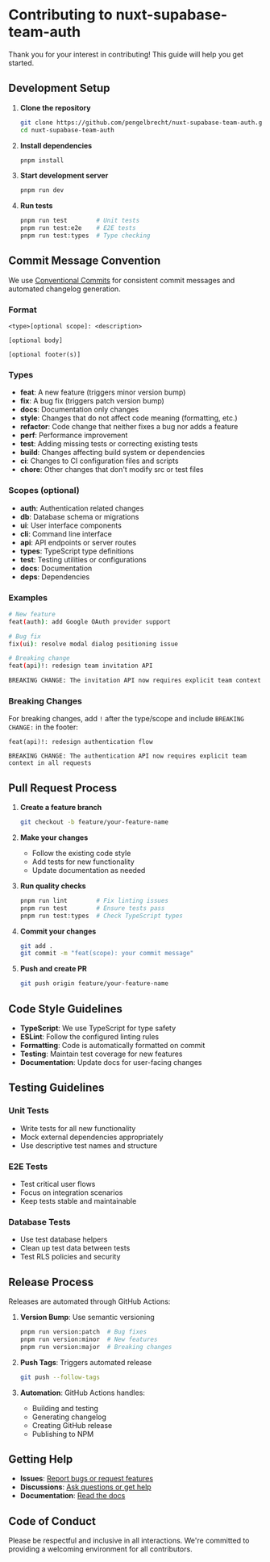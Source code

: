 # Contributing to nuxt-supabase-team-auth

Thank you for your interest in contributing! This guide will help you get started.

## Development Setup

1. **Clone the repository**
   ```bash
   git clone https://github.com/pengelbrecht/nuxt-supabase-team-auth.git
   cd nuxt-supabase-team-auth
   ```

2. **Install dependencies**
   ```bash
   pnpm install
   ```

3. **Start development server**
   ```bash
   pnpm run dev
   ```

4. **Run tests**
   ```bash
   pnpm run test        # Unit tests
   pnpm run test:e2e    # E2E tests
   pnpm run test:types  # Type checking
   ```

## Commit Message Convention

We use [Conventional Commits](https://www.conventionalcommits.org/) for consistent commit messages and automated changelog generation.

### Format
```
<type>[optional scope]: <description>

[optional body]

[optional footer(s)]
```

### Types
- **feat**: A new feature (triggers minor version bump)
- **fix**: A bug fix (triggers patch version bump)
- **docs**: Documentation only changes
- **style**: Changes that do not affect code meaning (formatting, etc.)
- **refactor**: Code change that neither fixes a bug nor adds a feature
- **perf**: Performance improvement
- **test**: Adding missing tests or correcting existing tests
- **build**: Changes affecting build system or dependencies
- **ci**: Changes to CI configuration files and scripts
- **chore**: Other changes that don't modify src or test files

### Scopes (optional)
- **auth**: Authentication related changes
- **db**: Database schema or migrations
- **ui**: User interface components
- **cli**: Command line interface
- **api**: API endpoints or server routes
- **types**: TypeScript type definitions
- **test**: Testing utilities or configurations
- **docs**: Documentation
- **deps**: Dependencies

### Examples
```bash
# New feature
feat(auth): add Google OAuth provider support

# Bug fix
fix(ui): resolve modal dialog positioning issue

# Breaking change
feat(api)!: redesign team invitation API

BREAKING CHANGE: The invitation API now requires explicit team context
```

### Breaking Changes
For breaking changes, add `!` after the type/scope and include `BREAKING CHANGE:` in the footer:

```
feat(api)!: redesign authentication flow

BREAKING CHANGE: The authentication API now requires explicit team context in all requests
```

## Pull Request Process

1. **Create a feature branch**
   ```bash
   git checkout -b feature/your-feature-name
   ```

2. **Make your changes**
   - Follow the existing code style
   - Add tests for new functionality
   - Update documentation as needed

3. **Run quality checks**
   ```bash
   pnpm run lint        # Fix linting issues
   pnpm run test        # Ensure tests pass
   pnpm run test:types  # Check TypeScript types
   ```

4. **Commit your changes**
   ```bash
   git add .
   git commit -m "feat(scope): your commit message"
   ```

5. **Push and create PR**
   ```bash
   git push origin feature/your-feature-name
   ```

## Code Style Guidelines

- **TypeScript**: We use TypeScript for type safety
- **ESLint**: Follow the configured linting rules
- **Formatting**: Code is automatically formatted on commit
- **Testing**: Maintain test coverage for new features
- **Documentation**: Update docs for user-facing changes

## Testing Guidelines

### Unit Tests
- Write tests for all new functionality
- Mock external dependencies appropriately
- Use descriptive test names and structure

### E2E Tests
- Test critical user flows
- Focus on integration scenarios
- Keep tests stable and maintainable

### Database Tests
- Use test database helpers
- Clean up test data between tests
- Test RLS policies and security

## Release Process

Releases are automated through GitHub Actions:

1. **Version Bump**: Use semantic versioning
   ```bash
   pnpm run version:patch  # Bug fixes
   pnpm run version:minor  # New features
   pnpm run version:major  # Breaking changes
   ```

2. **Push Tags**: Triggers automated release
   ```bash
   git push --follow-tags
   ```

3. **Automation**: GitHub Actions handles:
   - Building and testing
   - Generating changelog
   - Creating GitHub release
   - Publishing to NPM

## Getting Help

- **Issues**: [Report bugs or request features](https://github.com/pengelbrecht/nuxt-supabase-team-auth/issues)
- **Discussions**: [Ask questions or get help](https://github.com/pengelbrecht/nuxt-supabase-team-auth/discussions)
- **Documentation**: [Read the docs](https://github.com/pengelbrecht/nuxt-supabase-team-auth#readme)

## Code of Conduct

Please be respectful and inclusive in all interactions. We're committed to providing a welcoming environment for all contributors.
